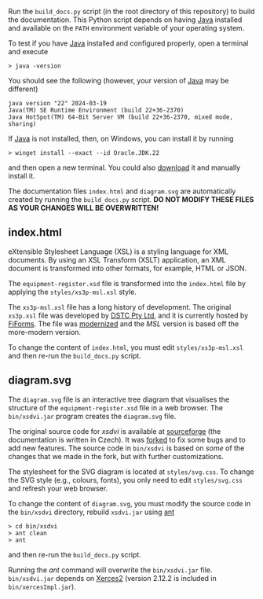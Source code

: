 Run the `build_docs.py` script (in the root directory of this repository)
to build the documentation. This Python script depends on having [Java] installed
and available on the `PATH` environment variable of your operating system.

To test if you have [Java] installed and configured properly, open a
terminal and execute

```console
> java -version
```

You should see the following (however, your version of [Java] may be different)

```console
java version "22" 2024-03-19
Java(TM) SE Runtime Environment (build 22+36-2370)
Java HotSpot(TM) 64-Bit Server VM (build 22+36-2370, mixed mode, sharing)
```

If [Java] is not installed, then, on Windows, you can install it by running

```console
> winget install --exact --id Oracle.JDK.22
```
and then open a new terminal. You could also [download][Java]
it and manually install it.

The documentation files `index.html` and `diagram.svg` are automatically
created by running the `build_docs.py` script.
**DO NOT MODIFY THESE FILES AS YOUR CHANGES WILL BE OVERWRITTEN!**

## index.html
eXtensible Stylesheet Language (XSL) is a styling language for XML documents.
By using an XSL Transform (XSLT) application, an XML document is transformed
into other formats, for example, HTML or JSON.

The `equipment-register.xsd` file is transformed into the `index.html`
file by applying the `styles/xs3p-msl.xsl` style.

The `xs3p-msl.xsl` file has a long history of development. The original
`xs3p.xsl` file was developed by 
[DSTC Pty Ltd](https://en.wikipedia.org/wiki/Distributed_Systems_Technology_Centre),
and it is currently hosted by [FiForms](https://xml.fiforms.org/xs3p/).
The file was [modernized](https://github.com/bitfehler/xs3p) and the 
*MSL* version is based off the more-modern version.

To change the content of `index.html`, you must edit `styles/xs3p-msl.xsl`
and then re-run the `build_docs.py` script.

## diagram.svg
The `diagram.svg` file is an interactive tree diagram that visualises the
structure of the `equipment-register.xsd` file in a web browser. The
`bin/xsdvi.jar` program creates the `diagram.svg` file.

The original source code for *xsdvi* is available at
[sourceforge](https://xml.fiforms.org/xs3p/) (the documentation is written
in Czech). It was [forked](https://github.com/metanorma/xsdvi) to fix some
bugs and to add new features. The source code in `bin/xsdvi` is based on *some*
of the changes that we made in the fork, but with further customizations.

The stylesheet for the SVG diagram is located at `styles/svg.css`.
To change the SVG style (e.g., colours, fonts), you only need to edit
`styles/svg.css` and refresh your web browser.

To change the content of `diagram.svg`, you must modify the source
code in the `bin/xsdvi` directory, rebuild `xsdvi.jar` using [ant](https://ant.apache.org/)

```console
> cd bin/xsdvi
> ant clean
> ant
```

and then re-run the `build_docs.py` script.

Running the *ant* command will overwrite the `bin/xsdvi.jar` file.
`bin/xsdvi.jar` depends on [Xerces2](https://mvnrepository.com/artifact/xerces/xercesImpl)
(version 2.12.2 is included in `bin/xercesImpl.jar`).

[Java]: https://www.oracle.com/java/technologies/downloads/
